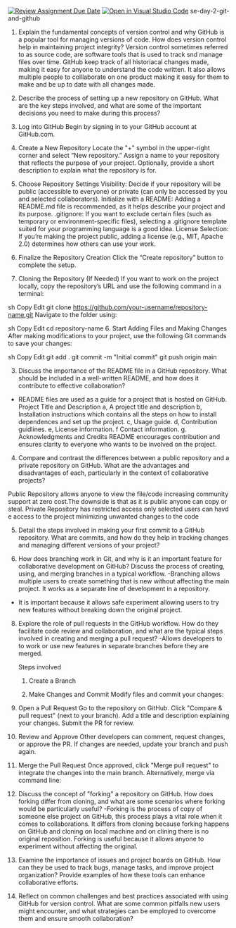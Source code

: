 [![Review Assignment Due Date](https://classroom.github.com/assets/deadline-readme-button-22041afd0340ce965d47ae6ef1cefeee28c7c493a6346c4f15d667ab976d596c.svg)](https://classroom.github.com/a/8wgCKhpZ)
[![Open in Visual Studio Code](https://classroom.github.com/assets/open-in-vscode-2e0aaae1b6195c2367325f4f02e2d04e9abb55f0b24a779b69b11b9e10269abc.svg)](https://classroom.github.com/online_ide?assignment_repo_id=18485055&assignment_repo_type=AssignmentRepo)
se-day-2-git-and-github
1. Explain the fundamental concepts of version control and why GitHub is a popular tool for managing versions of code. How does version control help in maintaining project integrity?
Version control sometimes referred to as source code, are software tools that is used to track snd manage files over time. GitHub keep track of all historiacal changes made, making it easy for anyone to understand the code written. It also allows multiple people to colllaborate on one product making it easy for them to make and be up to date with all changes made.

2. Describe the process of setting up a new repository on GitHub. What are the key steps involved, and what are some of the important decisions you need to make during this process?

1. Log into GitHub
Begin by signing in to your GitHub account at GitHub.com.

2. Create a New Repository
Locate the "+" symbol in the upper-right corner and select “New repository.”
Assign a name to your repository that reflects the purpose of your project.
Optionally, provide a short description to explain what the repository is for.
3. Choose Repository Settings
Visibility: Decide if your repository will be public (accessible to everyone) or private (can only be accessed by you and selected collaborators).
Initialize with a README: Adding a README.md file is recommended, as it helps describe your project and its purpose.
.gitignore: If you want to exclude certain files (such as temporary or environment-specific files), selecting a .gitignore template suited for your programming language is a good idea.
License Selection: If you’re making the project public, adding a license (e.g., MIT, Apache 2.0) determines how others can use your work.
4. Finalize the Repository Creation
Click the “Create repository” button to complete the setup.

5. Cloning the Repository (If Needed)
If you want to work on the project locally, copy the repository’s URL and use the following command in a terminal:

sh
Copy
Edit
git clone https://github.com/your-username/repository-name.git
Navigate to the folder using:

sh
Copy
Edit
cd repository-name
6. Start Adding Files and Making Changes
After making modifications to your project, use the following Git commands to save your changes:

sh
Copy
Edit
git add .
git commit -m "Initial commit"
git push origin main


3. Discuss the importance of the README file in a GitHub repository. What should be included in a well-written README, and how does it contribute to effective collaboration?
  - README files are used as a guide for a project that is hosted on GitHub.
    Project Title and Description
a, A project title and description
b, Installation instructions which contains all the steps on how to install dependences and set up the project.
c, Usage guide.
d, Contribution guidlines.
e, License information.
f Contact information.
g. Acknowledgments and Credits
README encourages contribution and ensures clarity to everyone who wants to be involved on the project.


4. Compare and contrast the differences between a public repository and a private repository on GitHub. What are the advantages and disadvantages of each, particularly in the context of collaborative projects?

Public Repository allows anyone to view the file/code increasing community support at zero cost.The downside is that as it is public anyone can copy or steal.
Private Repository has restricted access only selected users can havd e access to the project minimizing unwanted changes to the code

5. Detail the steps involved in making your first commit to a GitHub repository. What are commits, and how do they help in tracking changes and managing different versions of your project?

6. How does branching work in Git, and why is it an important feature for collaborative development on GitHub? Discuss the process of creating, using, and merging branches in a typical workflow.
-Branching allows multiple users to create something that is new without affecting the main project. It works as a separate line of development in a repository.
- It is important because it allows safe experiment allowing users to try new features without breaking down the original project.


8. Explore the role of pull requests in the GitHub workflow. How do they facilitate code review and collaboration, and what are the typical steps involved in creating and merging a pull request?
  -Allows developers to to work or use new features in separate branches before they are merged.
   
   Steps involved

    1. Create a Branch

   2. Make Changes and Commit
Modify files and commit your changes:

  3. Open a Pull Request
Go to the repository on GitHub.
Click "Compare & pull request" (next to your branch).
Add a title and description explaining your changes.
Submit the PR for review.

4. Review and Approve
Other developers can comment, request changes, or approve the PR.
If changes are needed, update your branch and push again.
5. Merge the Pull Request
Once approved, click "Merge pull request" to integrate the changes into the main branch.
Alternatively, merge via command line:


9. Discuss the concept of "forking" a repository on GitHub. How does forking differ from cloning, and what are some scenarios where forking would be particularly useful?
  -Forking is the process of copy of someone else project on GitHub, this process plays a vital role when it comes to collaborations. It differs from cloning because forking happens on GitHub and cloning on local machine and on clining there is no original reposition. Forking is useful because it allows anyone to experiment without affecting the original.

10. Examine the importance of issues and project boards on GitHub. How can they be used to track bugs, manage tasks, and improve project organization? Provide examples of how these tools can enhance collaborative efforts.

11. Reflect on common challenges and best practices associated with using GitHub for version control. What are some common pitfalls new users might encounter, and what strategies can be employed to overcome them and ensure smooth collaboration?
